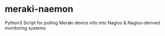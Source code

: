 # meraki-naemon

Python3 Script for pulling Meraki device info into Nagios & Nagios-derived monitoring systems